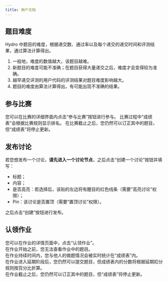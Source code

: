 ```yaml
---
title: 用户文档
---
```


## 题目难度

Hydro 中题目的难度，根据递交数、通过率以及每个递交的递交时间和评测结果，通过算法计算得出。  

1. 一般地，难度的数值越大，该题目越难。  
2. 新题目的难度可能不准确；在题目获得大量递交之后，难度才会变得较为准确。  
3. 越早递交评测的用户代码的评测结果对题目难度影响越大。  
4. 题目的难度由算法计算得出，有可能出现不准确的结果。  

## 参与比赛

您可以在比赛的详细界面内点击“参与比赛”按钮进行参与。
比赛过程中“成绩表”会根据比赛规则显示排名。
在比赛截止之后，您仍然可以订正其中的题目，但“成绩表”将停止更新。

## 发布讨论

若您想发布一个讨论，**请先进入一个讨论节点**，之后点击“创建一个讨论”按钮并填写：

- 标题；
- 内容；
- 是否高亮：若选择后，该贴的左边将有醒目的红色线条（需要“高亮讨论”权限）；
- Pin：该讨论是否置顶（需要“置顶讨论”权限）。

之后点击“创建”按钮进行发布。

## 认领作业

您可以在作业的详情页面中，点击“认领作业”。  
在作业开始之前，您无法查看作业中的题目。  
在作业持续时间内，您与他人的做题情况会被实时统计在“成绩表”内。  
在作业进入延期阶段后，您仍然可以提交题目，但成绩表内的分数将根据延期扣分规则按百分比折算。  
在作业截止之后，您仍然可以订正其中的题目，但“成绩表”将停止更新。  
